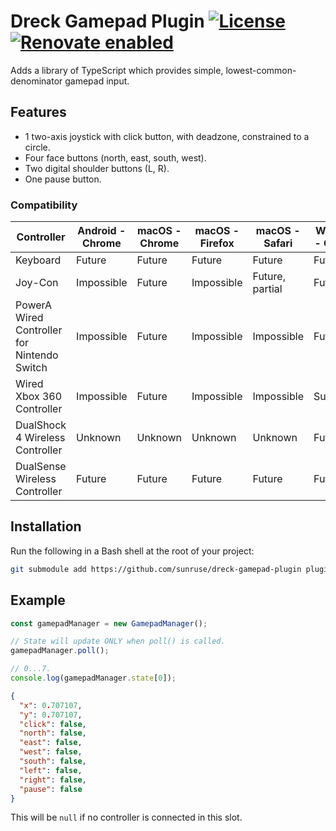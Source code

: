 # Dreck Gamepad Plugin [![License](https://img.shields.io/github/license/sunruse/dreck-gamepad-plugin.svg)](https://github.com/sunruse/dreck-gamepad-plugin/blob/master/license) [![Renovate enabled](https://img.shields.io/badge/renovate-enabled-brightgreen.svg)](https://renovatebot.com/)

Adds a library of TypeScript which provides simple, lowest-common-denominator gamepad input.

## Features

- 1 two-axis joystick with click button, with deadzone, constrained to a circle.
- Four face buttons (north, east, south, west).
- Two digital shoulder buttons (L, R).
- One pause button.

### Compatibility

| Controller                                  | Android - Chrome | macOS - Chrome | macOS - Firefox | macOS - Safari  | Windows - Chrome | Windows - Firefox |
| ------------------------------------------- | ---------------- | -------------- | --------------- | --------------- | ---------------- | ----------------- |
| Keyboard                                    | Future           | Future         | Future          | Future          | Future           | Future            |
| Joy-Con                                     | Impossible       | Future         | Impossible      | Future, partial | Future           | Impossible        |
| PowerA Wired Controller for Nintendo Switch | Impossible       | Future         | Impossible      | Impossible      | Future           | Future            |
| Wired Xbox 360 Controller                   | Impossible       | Future         | Impossible      | Impossible      | Supported        | Supported         |
| DualShock 4 Wireless Controller             | Unknown          | Unknown        | Unknown         | Unknown         | Future           | Future            |
| DualSense Wireless Controller               | Future           | Future         | Future          | Future          | Future           | Future            |

## Installation

Run the following in a Bash shell at the root of your project:

```bash
git submodule add https://github.com/sunruse/dreck-gamepad-plugin plugins/gamepad
```

## Example

```typescript
const gamepadManager = new GamepadManager();

// State will update ONLY when poll() is called.
gamepadManager.poll();

// 0...7.
console.log(gamepadManager.state[0]);
```

```json
{
  "x": 0.707107,
  "y": 0.707107,
  "click": false,
  "north": false,
  "east": false,
  "west": false,
  "south": false,
  "left": false,
  "right": false,
  "pause": false
}
```

This will be `null` if no controller is connected in this slot.
